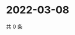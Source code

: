 # 2022-03-08

共 0 条

<!-- BEGIN WEIBO -->
<!-- 最后更新时间 Tue Mar 08 2022 10:07:04 GMT+0800 (China Standard Time) -->

<!-- END WEIBO -->
